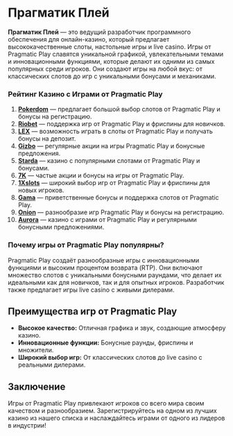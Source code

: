 # Прагматик Плей

**Прагматик Плей** — это ведущий разработчик программного обеспечения для онлайн-казино, который предлагает высококачественные слоты, настольные игры и live casino. Игры от Pragmatic Play славятся уникальной графикой, увлекательными темами и инновационными функциями, которые делают их одними из самых популярных среди игроков. Они создают игры на любой вкус: от классических слотов до игр с уникальными бонусами и механиками.

### Рейтинг Казино с Играми от Pragmatic Play

1. **[Pokerdom](https://brandplay.link/4k77v2yx)** — предлагает большой выбор слотов от Pragmatic Play и бонусы на регистрацию.
2. **[Riobet](https://brandplay.link/7xBLTPyj)** — поддержка игр от Pragmatic Play и фриспины для новичков.
3. **[LEX](https://brandplay.link/zW4hdDFV)** — возможность играть в слоты от Pragmatic Play и получать бонусы на депозит.
4. **[Gizbo](https://brandplay.link/bprXw4YV)** — регулярные акции на игры Pragmatic Play и бонусные предложения.
5. **[Starda](https://brandplay.link/fB7xwRFL)** — казино с популярными слотами от Pragmatic Play и бонусами.
6. **[7K](https://brandplay.link/BvQyFShp)** — частые акции и бонусы на игры от Pragmatic Play.
7. **[1Xslots](https://brandplay.link/hSB1khtr)** — широкий выбор игр от Pragmatic Play и фриспины для новых игроков.
8. **[Gama](https://brandplay.link/j6NMKsDz)** — приветственные бонусы и поддержка слотов от Pragmatic Play.
9. **[Onion](https://brandplay.link/zBGRVpQ9)** — разнообразие игр Pragmatic Play и бонусы на регистрацию.
10. **[Aurora](https://10trafic-stat2.com/click/668546556bcc6313411604bd/6766/13032/subaccount)** — казино с играми от Pragmatic Play и регулярными бонусными предложениями.

### Почему игры от Pragmatic Play популярны?

Pragmatic Play создаёт разнообразные игры с инновационными функциями и высоким процентом возврата (RTP). Они включают множество слотов с уникальными бонусными раундами, что делает их идеальными как для новичков, так и для опытных игроков. Разработчик также предлагает игры live casino с живыми дилерами.

## Преимущества игр от Pragmatic Play

- **Высокое качество:** Отличная графика и звук, создающие атмосферу казино.
- **Инновационные функции:** Бонусные раунды, фриспины и множители.
- **Широкий выбор игр:** От классических слотов до live casino с реальными дилерами.

## Заключение

Игры от Pragmatic Play привлекают игроков со всего мира своим качеством и разнообразием. Зарегистрируйтесь на одном из лучших казино из нашего списка и наслаждайтесь играми от одного из лидеров в индустрии!
